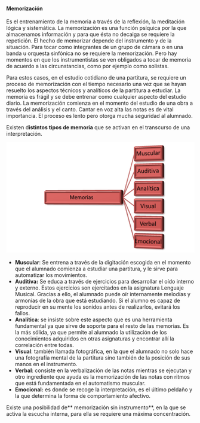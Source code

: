 #### Memorización

Es el entrenamiento de la memoria a través de la reflexión, la meditación lógica y sistemática. La memorización es una función psíquica por la que almacenamos información y para que ésta no decaiga se requiere la repetición. El hecho de memorizar depende del instrumento y de la situación. Para tocar como integrantes de un grupo de cámara o en una banda u orquesta sinfónica no se requiere la memorización. Pero hay momentos en que los instrumentistas se ven obligados a tocar de memoria de acuerdo a las circunstancias, como por ejemplo como solistas.

Para estos casos, en el estudio cotidiano de una partitura, se requiere un proceso de memorización con el tiempo necesario una vez que se hayan resuelto los aspectos técnicos y analíticos de la partitura a estudiar. La memoria es frágil y se debe entrenar como cualquier aspecto del estudio diario. La memorización comienza en el momento del estudio de una obra a través del análisis y el canto. Cantar en voz alta  las notas es de vital importancia. El proceso es lento pero otorga mucha seguridad al alumnado.

Existen d**istintos tipos de memoria** que se activan en el transcurso de una interpretación.

![](/images/image8.png)

* **Muscular**: Se entrena a través de la digitación escogida en el momento que el alumnado comienza a estudiar una partitura, y le sirve para automatizar los movimientos.
* **Auditiva:** Se educa a través de ejercicios para desarrollar el oído interno y externo. Estos ejercicios son ejercitados en la asignatura Lenguaje Musical. Gracias a ello, el alumnado puede oír internamente melodías y armonías de la obra que está estudiando. Si el alumno es capaz de reproducir en su mente los sonidos antes de realizarlos, evitará los fallos.
* **Analítica**: se insiste sobre este aspecto que es una herramienta fundamental  ya que sirve de soporte para el resto de las memorias. Es la más sólida, ya que permite al alumnado la utilización de los conocimientos adquiridos en otras asignaturas y encontrar allí la correlación entre todas.
* **Visual**: también llamada fotográfica, en la que el alumnado no solo hace una fotografía mental de la partitura sino también de la posición de sus manos en el instrumento.
* **Verbal**: consiste en la verbalización de las notas mientras se ejecutan y otro ingrediente que ayuda es la memorización de las notas con ritmos que está fundamentada en el automatismo muscular.
* **Emocional:** es donde se recoge la interpretación, es el último peldaño y la que determina la forma de comportamiento afectivo.

Existe una posibilidad de** memorización sin instrumento**, en la que se activa la escucha interna, para ella se requiere una máxima concentración.

#### 



